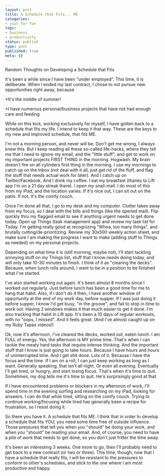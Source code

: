 ```yaml
---
layout: post
title: A Schedule that Fits... ME
categories:
- just for fun
tags:
- business
- productivity
status: publish
type: post
published: true
meta: {}
---
```


Random Thoughts on Developing a Schedule that Fits


It's been a while since I have been "under employed".  This time, it is deliberate. When I ended my last contract, I chose to not pursue new opportunities right away, because


*It's the middle of summer!


*I have numerous personal/business projects that have not had enough care and feeding


While on this kick, working exclusively for myself, I have gotten back to a schedule that fits my life.  I intend to keep it that way.  These are the keys to my new and improved schedule, that fits ME.


I'm not a morning person, and never will be. Don't get me wrong, I always knew this.  But I keep reading all these so-called life-hacks, where they tell me that I need to ignore my email, and the "little stuff", and get to work on my important projects FIRST THING in the morning.  Hogwash.  My brain doesn't fire on all cylinders first thing in the morning.  I use my mornings to catch up on the Inbox (not deal with it all, just get rid of the fluff, and flag the stuff that needs actual work for later).  And I catch up on Twitter/Facebook.  And I drink my coffee.  I eat my breakfast (thanks to Lift app I'm on a 21 day streak there). I open my snail-mail. I do most of this from my iPad, and the location varies. If it's nice out, I can sit out on the patio. If not, it's the comfy couch.


Once I'm done all that, I go to my desk and my computer.  Clutter takes away from my focus, so I deal with the bills and things (like the opened mail). Flip quickly thru my flagged email to see if anything urgent needs to get done today.  Open up Things (task management app) and review my task list for Today.  I'm getting really good at recognizing "Whoa, too many things", and brutally cutting/de-prioritizing.  Review my 30x500 weekly action sheet, and make sure I am making the progress I want to make (adding stuff to Things as needed) on my personal projects.


Depending on what time it is (still morning, maybe not), I'll start tackling annoying stuff on my Things list, stuff that I know needs doing today, and will only take 10-30 minutes to finish.  I think of it as "clearing the decks".  Because, when lunch rolls around, I want to be in a position to be finished what I've started.


I've also started working out again.  It's been almost 8 months since I worked out regularly.  Just before lunch has been a good time for me to hang that habit.  Also, if I don't do it then, I have another window of opportunity at the end of my work day, before supper.  If I was just doing it before supper, I know I'd get busy, "in the groove", and fail to stop in time to work out.  Having 2 windows makes it that much easier to get it done.  I'm also tracking that habit in Lift app. It's been a 10 days of regular workouts, with no "oops, I missed".  And it feels great. (And I've almost caught up on my Ruby Tapas videos!)


Ok, now it's afternoon, I've cleared the decks, worked out, eaten lunch. I am FULL of energy. Yes, the afternoon is MY prime time. That's when I can tackle the meaty hard tasks that require intense thinking. And the important stuff that I know is just going to take hours. Because I have hours and hours of uninterrupted time. And I get shit done. Lots of it. Because I have the focus and the time. If I am on a roll, I can just keep working as long as I want. Generally speaking, that isn't all night.  Or even all evening. Eventually I'll get tired, or hungry, and start losing focus.  That's when it's time to quit. Sometimes, my dog tells me it's time to quit.  He's surprisingly good at that.


If I have encountered problems or blockers in my afternoon of work, I'll spend time in the evening surfing and researching on my iPad, looking for answers. I can do that while tired, sitting on the comfy couch. Trying to continue working/focusing while tired has generally been a recipe for frustration, so I resist doing it.


So there you have it.  A schedule that fits ME.  I think that in order to develop a schedule that fits YOU, you need some time free of outside influence.  Those pressures that tell you when you "should" be doing your work, and when you "should" be reading your email.  And, of course, you need to have a pile of work that needs to get done, so you don't just fritter the time away.


It's been an interesting 3 weeks.  One more to go, then I'll probably need to get back to a new contract (or two or three).  This time, though, now that I have a schedule that really fits, I will be resistant to the pressures to conform to other's schedules, and stick to the one where I am most productive and happy.
